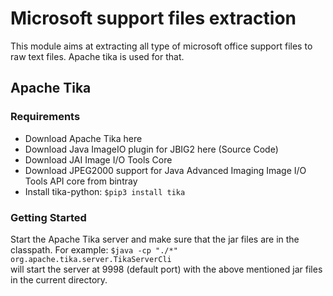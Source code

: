 # Microsoft support files extraction
This module aims at extracting all type of microsoft office support files to raw text files. Apache tika is used for that.

## Apache Tika 
### Requirements
* Download Apache Tika here
* Download Java ImageIO plugin for JBIG2 here (Source Code)
* Download JAI Image I/O Tools Core
* Download JPEG2000 support for Java Advanced Imaging Image I/O Tools API core from bintray
* Install tika-python:
`$pip3 install tika`

### Getting Started
Start the Apache Tika server and make sure that the jar files are in the classpath. For example:
`$java -cp "./*" org.apache.tika.server.TikaServerCli`     
will start the server at 9998 (default port) with the above mentioned jar files in the current directory.     



